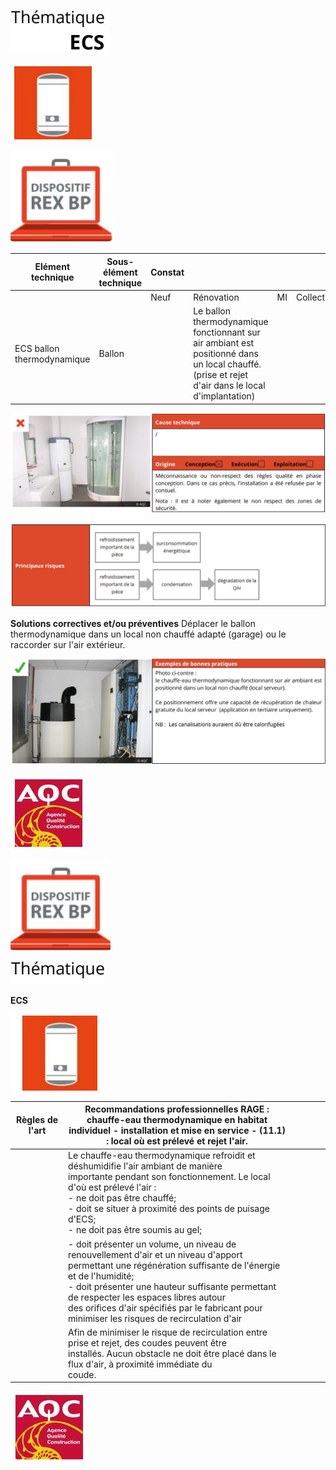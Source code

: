![](<images/Ballon thermodynamique - Bonne pratique/_page_0_Picture_0.jpeg>)

![](<images/Ballon thermodynamique - Bonne pratique/_page_0_Picture_1.jpeg>)

![](<images/Ballon thermodynamique - Bonne pratique/_page_0_Picture_2.jpeg>)

| Elément technique             | Sous- élément<br>technique | Constat |                                                                                                                                                        |    |           |           |
|-------------------------------|----------------------------|---------|--------------------------------------------------------------------------------------------------------------------------------------------------------|----|-----------|-----------|
|                               |                            | Neuf    | Rénovation                                                                                                                                             | MI | Collectif | Tertiaire |
| ECS ballon<br>thermodynamique | Ballon                     |         | Le ballon thermodynamique fonctionnant sur air ambiant est<br>positionné dans un local chauffé.<br>(prise et rejet d'air dans le local d'implantation) |    |           |           |

![](<images/Ballon thermodynamique - Bonne pratique/_page_0_Picture_4.jpeg>)

![](<images/Ballon thermodynamique - Bonne pratique/_page_0_Figure_5.jpeg>)

**Solutions correctives et/ou préventives** Déplacer le ballon thermodynamique dans un local non chauffé adapté (garage) ou le raccorder sur l'air extérieur.

![](<images/Ballon thermodynamique - Bonne pratique/_page_0_Picture_7.jpeg>)

![](<images/Ballon thermodynamique - Bonne pratique/_page_0_Picture_9.jpeg>)

![](<images/Ballon thermodynamique - Bonne pratique/_page_1_Picture_0.jpeg>)

![](<images/Ballon thermodynamique - Bonne pratique/_page_1_Picture_1.jpeg>)

**ECS**

![](<images/Ballon thermodynamique - Bonne pratique/_page_1_Picture_2.jpeg>)

| Règles de l'art | Recommandations professionnelles RAGE : chauffe-eau thermodynamique en habitat<br>individuel - installation et mise en service - (11.1) : local où est prélevé et rejet l'air.                                                                                                                                                                               |  |  |  |  |
|-----------------|--------------------------------------------------------------------------------------------------------------------------------------------------------------------------------------------------------------------------------------------------------------------------------------------------------------------------------------------------------------|--|--|--|--|
|                 | Le chauffe-eau thermodynamique refroidit et déshumidifie l'air ambiant de manière<br>importante pendant son fonctionnement. Le local d'où est prélevé l'air :<br>- ne doit pas être chauffé;<br>- doit se situer à proximité des points de puisage d'ECS;<br>- ne doit pas être soumis au gel;                                                               |  |  |  |  |
|                 | - doit présenter un volume, un niveau de renouvellement d'air et un niveau d'apport<br>permettant une régénération suffisante de l'énergie et de l'humidité;<br>- doit présenter une hauteur suffisante permettant de respecter les espaces libres autour<br>des orifices d'air spécifiés par le fabricant pour minimiser les risques de recirculation d'air |  |  |  |  |
|                 | Afin de minimiser le risque de recirculation entre prise et rejet, des coudes peuvent être<br>installés. Aucun obstacle ne doit être placé dans le flux d'air, à proximité immédiate du<br>coude.                                                                                                                                                            |  |  |  |  |

![](<images/Ballon thermodynamique - Bonne pratique/_page_1_Picture_5.jpeg>)